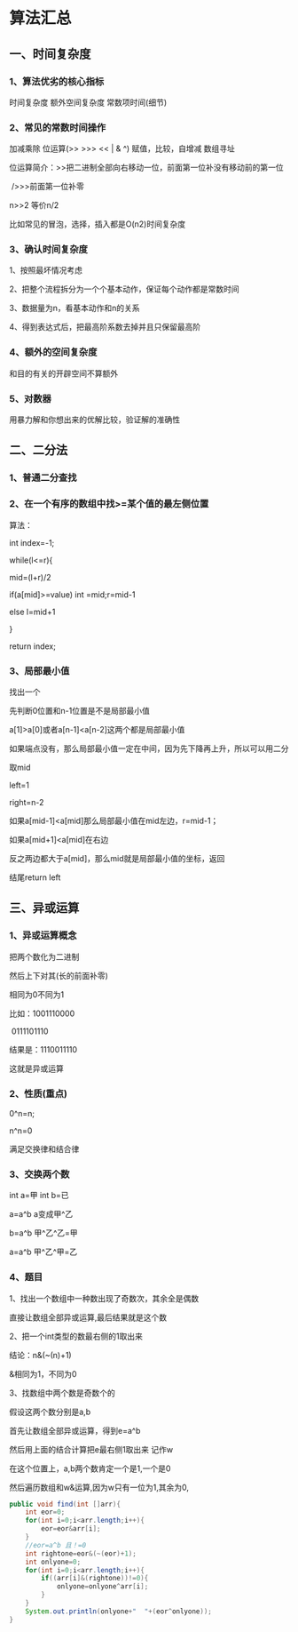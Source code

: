 # 算法汇总



## **一、时间复杂度**

### 1、算法优劣的核心指标

时间复杂度  额外空间复杂度 常数项时间(细节)



### 2、常见的常数时间操作

加减乘除     位运算(>>  >>>   <<  |  &  ^)     赋值，比较，自增减     数组寻址

位运算简介：>>把二进制全部向右移动一位，前面第一位补没有移动前的第一位

​                    />>>前面第一位补零

n>>2  等价n/2

比如常见的冒泡，选择，插入都是O(n2)时间复杂度



### 3、确认时间复杂度

1、按照最坏情况考虑

2、把整个流程拆分为一个个基本动作，保证每个动作都是常数时间

3、数据量为n，看基本动作和n的关系

4、得到表达式后，把最高阶系数去掉并且只保留最高阶



### 4、额外的空间复杂度

和目的有关的开辟空间不算额外



### 5、对数器

用暴力解和你想出来的优解比较，验证解的准确性



## 二、二分法

### 1、普通二分查找

### 2、在一个有序的数组中找>=某个值的最左侧位置

算法：

int index=-1;

while(l<=r){

mid=(l+r)/2

if(a[mid]>=value) int =mid;r=mid-1 

else l=mid+1

}

return index;

### **3、局部最小值**

找出一个

先判断0位置和n-1位置是不是局部最小值

a[1]>a[0]或者a[n-1]<a[n-2]这两个都是局部最小值

如果端点没有，那么局部最小值一定在中间，因为先下降再上升，所以可以用二分

取mid

left=1

right=n-2

如果a[mid-1]<a[mid]那么局部最小值在mid左边，r=mid-1；

如果a[mid+1]<a[mid]在右边

反之两边都大于a[mid]，那么mid就是局部最小值的坐标，返回

结尾return left



## 三、异或运算

### 1、异或运算概念

把两个数化为二进制

然后上下对其(长的前面补零)

相同为0不同为1

比如：1001110000

​           0111101110

结果是：1110011110

这就是异或运算



### 2、性质(重点)

0^n=n;

n^n=0

满足交换律和结合律

### 3、交换两个数

int a=甲   int b=已

a=a^b       a变成甲^乙

b=a^b         甲^乙^乙=甲

a=a^b          甲^乙^甲=乙

### 4、题目

1、找出一个数组中一种数出现了奇数次，其余全是偶数

直接让数组全部异或运算,最后结果就是这个数



2、把一个int类型的数最右侧的1取出来

结论：n&(~(n)+1)

&相同为1，不同为0



3、找数组中两个数是奇数个的

假设这两个数分别是a,b

首先让数组全部异或运算，得到e=a^b

然后用上面的结合计算把e最右侧1取出来 记作w

在这个位置上，a,b两个数肯定一个是1,一个是0

然后遍历数组和w&运算,因为w只有一位为1,其余为0,

```java
public void find(int []arr){
    int eor=0;
    for(int i=0;i<arr.length;i++){
        eor=eor&arr[i];
    }
    //eor=a^b 且！=0
    int rightone=eor&(~(eor)+1);
    int onlyone=0;
    for(int i=0;i<arr.length;i++){
        if((arr[i]&(rightone))!=0){
            onlyone=onlyone^arr[i];
        }
    }
    System.out.println(onlyone+"  "+(eor^onlyone));
}
```
